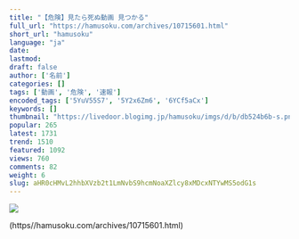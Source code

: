 ```yaml
---
title: "【危険】見たら死ぬ動画 見つかる"
full_url: "https://hamusoku.com/archives/10715601.html"
short_url: "hamusoku"
language: "ja"
date: 
lastmod: 
draft: false
author: ['名前']
categories: []
tags: ['動画', '危険', '速報']
encoded_tags: ['5YuV55S7', '5Y2x6Zm6', '6YCf5aCx']
keywords: []
thumbnail: "https://livedoor.blogimg.jp/hamusoku/imgs/d/b/db524b6b-s.png"
popular: 265
latest: 1731
trend: 1510
featured: 1092
views: 760
comments: 82
weight: 6
slug: aHR0cHMvL2hhbXVzb2t1LmNvbS9hcmNoaXZlcy8xMDcxNTYwMS5odG1s
---
```


![](https://livedoor.blogimg.jp/hamusoku/imgs/d/b/db524b6b-s.png)



(https//hamusoku.com/archives/10715601.html)

